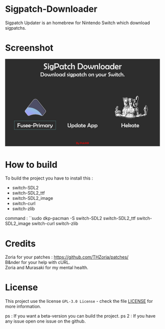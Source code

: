 # Sigpatch-Downloader
Sigpatch Updater is an homebrew for Nintendo Switch which download sigpatchs.

# Screenshot

 ![Alt Text](https://raw.githubusercontent.com/PoloNX/sigpatch-downloader/main/screenshots/screenshot.jpg)

# How to build

To build the project you have to install this :  
- switch-SDL2
- switch-SDL2_ttf
- switch-SDL2_image
- switch-curl
- switch-zlib

command : ``sudo dkp-pacman -S switch-SDL2 switch-SDL2_ttf switch-SDL2_image switch-curl switch-zlib

# Credits
Zoria for your patches : https://github.com/THZoria/patches/  
B&nder for your help with cURL.  
Zoria and Murasaki for my mental health.

# License

This project use the license ``GPL-3.0 License`` - check the file [LICENSE](https://github.com/PoloNX/sigpatch-downloader/blob/main/LICENSE) for more information.

ps : If you want a beta-version you can build the project.
ps 2 : If you have any issue open one issue on the github.

